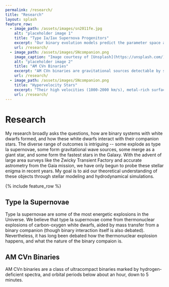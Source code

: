 ```yaml
---
permalink: /research/
title: "Research"
layout: splash
feature_row:
  - image_path: /assets/images/sn2011fe.jpg
    alt: "placeholder image 1"
    title: "Type Ia/Iax Supernova Progenitors"
    excerpt: "Our binary evolution models predict the parameter space and observable properties of helium star-white dwarf binaries leading to Chandrasekhar mass explosions, and of double white dwarf binaries leading to sub-Chandrasekhar mass explosions."
    url: /research/
  - image_path: /assets/images/SNcompanion.png
    image_caption: "Image courtesy of [Unsplash](https://unsplash.com/)"
    alt: "placeholder image 2"
    title: "AM CVn Binaries"
    excerpt: "AM CVn binaries are gravitational sources detectable by space-based missions like LISA. We model the thermal evolution of both white dwarfs in AM CVn binaries, and predict their observable properties for comparison with eclipsing systems discovered from ZTF. "
    url: /research/
  - image_path: /assets/images/SNcompanion.png
    title: "Hypervelocity Stars"
    excerpt: "Their high velocities (1000-2000 km/s), metal-rich surfaces, and inflated radii support the notion that they are the surviving white dwarf companion stars after a type Ia supernova. I use 3D hydrodynamical models to understand how they were shock-heated by supernova ejecta, and 1D stellar models to model their subsequent evolution."
    url: /research/
---
```


# Research

My research broadly asks the questions, how are binary systems with white dwarfs formed, and how these white dwarfs interact with their companion stars. The diverse range of outcomes is intriguing -- some explode as type Ia supernovae, some form gravitational wave sources, some merge as a giant star, and some form the fastest stars in the Galaxy. With the advent of large area surveys like the Zwicky Transient Factory and accurate astrometry from the Gaia mission, we have only begun to probe these stellar enigma in recent years. My goal is to aid our theoretical understanding of these objects through stellar modeling and hydrodynamical simulations. 

{% include feature_row %}

## Type Ia Supernovae

Type Ia supernovae are some of the most energetic explosions in the Universe. We believe that type Ia supernovae come from thermonuclear explosions of carbon-oxygen white dwarfs, aided by mass transfer from a binary companion (though binary interaction itself is also debated). Nevertheless, it has long been debated how the thermonuclear explosion happens, and what the nature of the binary compaion is. 

## AM CVn Binaries

AM CVn binaries are a class of ultracompact binaries marked by hydrogen-deficient spectra, and orbital periods below about an hour, down to 5 minutes. 





